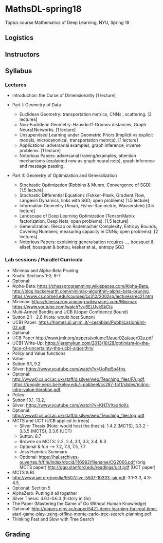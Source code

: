 # MathsDL-spring18
Topics course Mathematics of Deep Learning, NYU, Spring 18

## Logistics


## Instructors




## Syllabus

### Lectures

*  Introduction: the Curse of Dimensionality [1 lecture]


* Part I: Geometry of Data
  * Euclidean Geometry: transportation metrics, CNNs , scattering. [2 lectures]
  * Non-Euclidean Geometry: Hausdorff-Gromov distances, Graph Neural Networks. [1 lecture]
  * Unsupervised Learning under Geometric Priors (Implicit vs explicit models, microcanonical, transportation metrics). [1 lecture]
  * Applications: adversarial examples, graph inference, inverse problems. [1 lecture]
  * Notorious Papers: adversarial training/examples, attention mechanisms (explained now as graph neural nets), graph inference and message passing.

* Part II: Geometry of Optimization and Generalization
  * Stochastic Optimization (Robbins & Munro, Convergence of SGD) [1.5 lecture]
  * Stochastic Differential Equations (Fokker-Plank, Gradient Flow, Langevin Dynamics, links with SGD; open problems) [1.5 lecture]
  * Information Geometry (Amari, Fisher-Rao metric, Wasserstein) [0.5 lecture]
  * Landscape of Deep Learning Optimization (Tensor/Matrix factorization, Deep Nets; open problems). [1.5 lecture]
  * Generalization: (Recap on Rademacher Complexity, Entropy Bounds, Covering Numbers; measuring capacity in CNNs; open problems). [2 lectures]
  * Notorious Papers: explaining generalsation requires …, bousquet & elisef, bousquet & bottou, keskar et al., entropy SGD


### Lab sessions / Parallel Curricula

* Minimax and Alpha-Beta Pruning
 * Knuth: Sections 1-3, 6-7
 * Optional:
  * Alpha-Beta:
https://chessprogramming.wikispaces.com/Alpha-Beta,
http://blog.hackerearth.com/minimax-algorithm-alpha-beta-pruning,
https://www.cs.cornell.edu/courses/cs312/2002sp/lectures/rec21.htm
  * Minimax: 
https://chessprogramming.wikispaces.com/Minimax
https://www.youtube.com/watch?v=6ELUvkSkCts
* Multi-Armed Bandits and UCB (Upper Confidence Bound)
 * Sutton 2.1 - 2.6 (Note: would host Sutton)
 * UCB1 Paper: https://homes.di.unimi.it/~cesabian/Pubblicazioni/ml-02.pdf
 * Optional:
  * UCB Paper http://www.jmlr.org/papers/volume3/auer02a/auer02a.pdf
  * UCB1 Write-Up: https://jeremykun.com/2013/10/28/optimism-in-the-face-of-uncertainty-the-ucb1-algorithm/
* Policy and Value functions
 * Value: 
  * Sutton 9.1, 9.2
  * Silver: https://www.youtube.com/watch?v=UoPei5o4fps, 
  * Optional:
http://www0.cs.ucl.ac.uk/staff/d.silver/web/Teaching_files/FA.pdf,
https://people.eecs.berkeley.edu/~pabbeel/cs287-fa11/slides/mdps-intro-value-iteration.pdf
 * Policy:
  * Sutton 13.1, 13.2, 
  * Silver: https://www.youtube.com/watch?v=KHZVXao4qXs
  * Optional: http://www0.cs.ucl.ac.uk/staff/d.silver/web/Teaching_files/pg.pdf
* MCTS and UCT (UCB applied to trees)
  * Silver Thesis (Note: would host the thesis): 1.4.2 (MCTS), 3.3.2 - 3.3.5 (MCTS), 3.3.6 (UCT)
  * Sutton: 8.7
  * Browne on MCTS: 2.2, 2.4, 3.1, 3.3, 3.4, 8.3
  * Optional & fun —> 7.2, 7.3, 7.5, 7.7
  * Jess Hamrick Summary
  * Optional:
https://hal.archives-ouvertes.fr/file/index/docid/116992/filename/CG2006.pdf (orig MCTS paper)
http://ggp.stanford.edu/readings/uct.pdf (UCT paper)
* MCTS & RL
 * http://www.jair.org/media/5507/live-5507-10333-jair.pdf: 3.1-3.3, 4.3-4.5, 
 * Optional: Section 5
* AlphaZero: Putting it all together
 * Silver Thesis: 4.6.1-4.6.3 (history in Go)
 * The Paper (Mastering the Game of Go Without Human Knowledge)
 * Optional:
http://papers.nips.cc/paper/5421-deep-learning-for-real-time-atari-game-play-using-offline-monte-carlo-tree-search-planning.pdf
 * Thinking Fast and Slow with Tree Search  



## Grading


